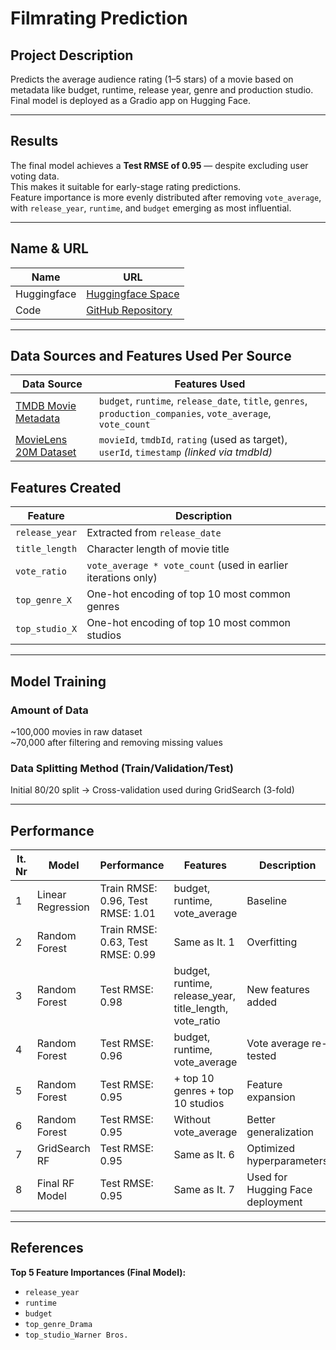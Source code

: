 # Filmrating Prediction

## Project Description  
Predicts the average audience rating (1–5 stars) of a movie based on metadata like budget, runtime, release year, genre and production studio.
Final model is deployed as a Gradio app on Hugging Face.

---

## Results  
The final model achieves a **Test RMSE of 0.95** — despite excluding user voting data.  
This makes it suitable for early-stage rating predictions.  
Feature importance is more evenly distributed after removing `vote_average`, with `release_year`, `runtime`, and `budget` emerging as most influential.

---

## Name & URL

| Name           | URL                                                                 |
|----------------|----------------------------------------------------------------------|
| Huggingface    | [Huggingface Space](https://huggingface.co/spaces/pereilea/movie_rating_guesser) |
| Code           | [GitHub Repository](https://github.com/LeandroPS7/-End-to-End-Machine-Learning-project-) |

---

## Data Sources and Features Used Per Source

| Data Source                                                                                  | Features Used                                                              |
|-----------------------------------------------------------------------------------------------|-----------------------------------------------------------------------------|
| [TMDB Movie Metadata](https://www.kaggle.com/datasets/tmdb/tmdb-movie-metadata)              | `budget`, `runtime`, `release_date`, `title`, `genres`, `production_companies`, `vote_average`, `vote_count` |
| [MovieLens 20M Dataset](https://www.kaggle.com/datasets/grouplens/movielens-20m-dataset)     | `movieId`, `tmdbId`, `rating` (used as target), `userId`, `timestamp` *(linked via tmdbId)* |


## Features Created

| Feature               | Description                                                                 |
|-----------------------|-----------------------------------------------------------------------------|
| `release_year`        | Extracted from `release_date`                                               |
| `title_length`        | Character length of movie title                                             |
| `vote_ratio`          | `vote_average * vote_count` (used in earlier iterations only)              |
| `top_genre_X`         | One-hot encoding of top 10 most common genres                               |
| `top_studio_X`        | One-hot encoding of top 10 most common studios                              |

---

## Model Training

### Amount of Data  
~100,000 movies in raw dataset  
~70,000 after filtering and removing missing values

### Data Splitting Method (Train/Validation/Test)  
Initial 80/20 split → Cross-validation used during GridSearch (3-fold)

---

## Performance

| It. Nr | Model             | Performance                             | Features                            | Description                           |
|--------|-------------------|------------------------------------------|-------------------------------------|----------------------------------------|
| 1      | Linear Regression | Train RMSE: 0.96, Test RMSE: 1.01        | budget, runtime, vote_average       | Baseline                              |
| 2      | Random Forest     | Train RMSE: 0.63, Test RMSE: 0.99        | Same as It. 1                       | Overfitting                           |
| 3      | Random Forest     | Test RMSE: 0.98                          | budget, runtime, release_year, title_length, vote_ratio | New features added |
| 4      | Random Forest     | Test RMSE: 0.96                          | budget, runtime, vote_average       | Vote average re-tested                |
| 5      | Random Forest     | Test RMSE: 0.95                          | + top 10 genres + top 10 studios    | Feature expansion                     |
| 6      | Random Forest     | Test RMSE: 0.95                          | Without vote_average                | Better generalization                 |
| 7      | GridSearch RF     | Test RMSE: 0.95                          | Same as It. 6                       | Optimized hyperparameters             |
| 8      | Final RF Model    | Test RMSE: 0.95                          | Same as It. 7                       | Used for Hugging Face deployment      |

---

## References  
**Top 5 Feature Importances (Final Model):**

- `release_year`
- `runtime`
- `budget`
- `top_genre_Drama`
- `top_studio_Warner Bros.`

